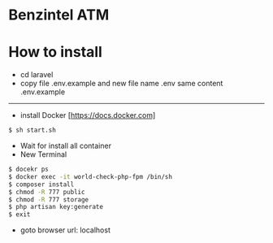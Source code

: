 # Benzintel ATM

# How to install
  - cd laravel
  - copy file .env.example and new file name .env same content .env.example
  -----------------------------
  - install Docker  [https://docs.docker.com]
```sh
$ sh start.sh
```
  - Wait for install all container
  - New Terminal
```sh
$ docekr ps
$ docker exec -it world-check-php-fpm /bin/sh
$ composer install
$ chmod -R 777 public
$ chmod -R 777 storage
$ php artisan key:generate
$ exit
```
  - goto browser url: localhost
